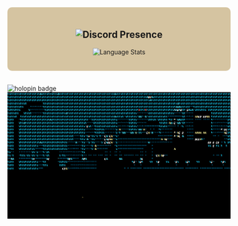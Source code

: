 <div align="center" style="background-color: #d5c4a1; padding: 20px; border-radius: 10px;">

  ![Discord Presence](https://lanyard.cnrad.dev/api/1098339239432835162?theme=light&bg=fbf1c7&borderRadius=5px&idleMessage=Hacking!&hideBadges=true)
  ---
  ![Language Stats](https://github-readme-stats.vercel.app/api/top-langs/?username=0xSolanaceae&exclude_repo=reclamation&hide=css,java,html&theme=gruvbox_light&layout=donut)
</div>

<br>

![holopin badge](https://holopin.me/atropasolanaceae)
![night city](city.gif)
